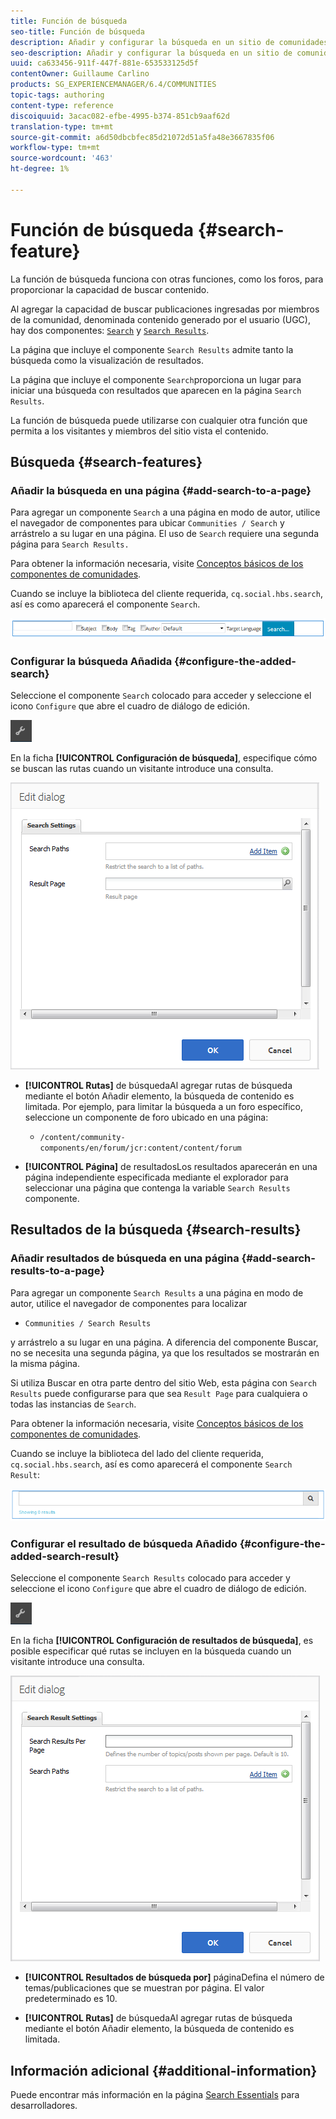 ```yaml
---
title: Función de búsqueda
seo-title: Función de búsqueda
description: Añadir y configurar la búsqueda en un sitio de comunidades
seo-description: Añadir y configurar la búsqueda en un sitio de comunidades
uuid: ca633456-911f-447f-881e-653533125d5f
contentOwner: Guillaume Carlino
products: SG_EXPERIENCEMANAGER/6.4/COMMUNITIES
topic-tags: authoring
content-type: reference
discoiquuid: 3acac082-efbe-4995-b374-851cb9aaf62d
translation-type: tm+mt
source-git-commit: a6d50dbcbfec85d21072d51a5fa48e3667835f06
workflow-type: tm+mt
source-wordcount: '463'
ht-degree: 1%

---
```



# Función de búsqueda {#search-feature}

La función de búsqueda funciona con otras funciones, como los foros, para proporcionar la capacidad de buscar contenido.

Al agregar la capacidad de buscar publicaciones ingresadas por miembros de la comunidad, denominada contenido generado por el usuario (UGC), hay dos componentes: [ `Search`](#search-features) y [ `Search Results`](#search-results).

La página que incluye el componente `Search Results` admite tanto la búsqueda como la visualización de resultados.

La página que incluye el componente `Search`proporciona un lugar para iniciar una búsqueda con resultados que aparecen en la página `Search Results`.

La función de búsqueda puede utilizarse con cualquier otra función que permita a los visitantes y miembros del sitio vista el contenido.

## Búsqueda {#search-features}

### Añadir la búsqueda en una página {#add-search-to-a-page}

Para agregar un componente `Search` a una página en modo de autor, utilice el navegador de componentes para ubicar `Communities / Search` y arrástrelo a su lugar en una página. El uso de `Search` requiere una segunda página para `Search Results.`

Para obtener la información necesaria, visite [Conceptos básicos de los componentes de comunidades](basics.md).

Cuando se incluye la biblioteca del cliente requerida, `cq.social.hbs.search`, así es como aparecerá el componente `Search`.

![chlimage_1-373](assets/chlimage_1-373.png)

### Configurar la búsqueda Añadida {#configure-the-added-search}

Seleccione el componente `Search` colocado para acceder y seleccione el icono `Configure` que abre el cuadro de diálogo de edición.

![chlimage_1-374](assets/chlimage_1-374.png)

En la ficha **[!UICONTROL Configuración de búsqueda]**, especifique cómo se buscan las rutas cuando un visitante introduce una consulta.

![chlimage_1-375](assets/chlimage_1-375.png)

* **[!UICONTROL Rutas]**
de búsquedaAl agregar rutas de búsqueda mediante el botón Añadir elemento, la búsqueda de contenido es limitada. Por ejemplo, para limitar la búsqueda a un foro específico, seleccione un componente de foro ubicado en una página:

   * `/content/community-components/en/forum/jcr:content/content/forum`

* **[!UICONTROL Página]**
de resultadosLos resultados aparecerán en una página independiente especificada mediante el explorador para seleccionar una página que contenga la variable 
`Search Results` componente.

## Resultados de la búsqueda {#search-results}

### Añadir resultados de búsqueda en una página {#add-search-results-to-a-page}

Para agregar un componente `Search Results` a una página en modo de autor, utilice el navegador de componentes para localizar

* `Communities / Search Results`

y arrástrelo a su lugar en una página. A diferencia del componente Buscar, no se necesita una segunda página, ya que los resultados se mostrarán en la misma página.

Si utiliza Buscar en otra parte dentro del sitio Web, esta página con `Search Results` puede configurarse para que sea `Result Page` para cualquiera o todas las instancias de `Search`.

Para obtener la información necesaria, visite [Conceptos básicos de los componentes de comunidades](basics.md).

Cuando se incluye la biblioteca del lado del cliente requerida, `cq.social.hbs.search`, así es como aparecerá el componente `Search Result`:

![chlimage_1-375](assets/chlimage_1-376.png)

### Configurar el resultado de búsqueda Añadido {#configure-the-added-search-result}

Seleccione el componente `Search Results` colocado para acceder y seleccione el icono `Configure` que abre el cuadro de diálogo de edición.

![chlimage_1-377](assets/chlimage_1-377.png)

En la ficha **[!UICONTROL Configuración de resultados de búsqueda]**, es posible especificar qué rutas se incluyen en la búsqueda cuando un visitante introduce una consulta.

![chlimage_1-378](assets/chlimage_1-378.png)

* **[!UICONTROL Resultados de búsqueda por]**
páginaDefina el número de temas/publicaciones que se muestran por página. El valor predeterminado es 10.

* **[!UICONTROL Rutas]**
de búsquedaAl agregar rutas de búsqueda mediante el botón Añadir elemento, la búsqueda de contenido es limitada.

## Información adicional {#additional-information}

Puede encontrar más información en la página [Search Essentials](search-implementation.md) para desarrolladores.
